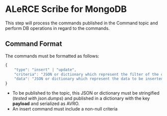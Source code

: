 # ALeRCE Scribe for MongoDB

This step will process the commands published in the Command topic and perform DB operations in regard to the commands.

## Command Format

The commands must be formatted as follows:

```js
{
    "type": "insert" | "update",
    "criteria": "JSON or dictionary which represent the filter of the query",
    "data": "JSON or dictionary which represent the data to be inserted or updated"
}
```

 - To be published to the topic, this JSON or dictionary must be stringified (*tested with json.dumps*) and published in a dictionary with the key **payload** and serialized as AVRO.
 - An insert command must include a non-null criteria 